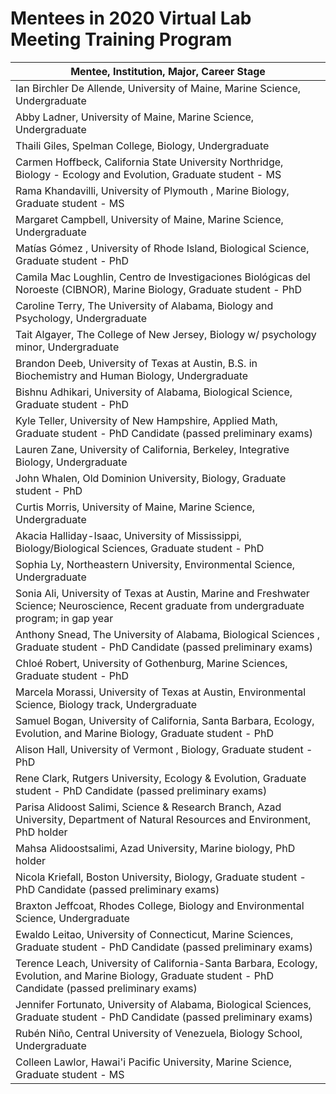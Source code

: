 
# Mentees in 2020 Virtual Lab Meeting Training Program
|Mentee, Institution, Major, Career Stage|
|----|
|Ian Birchler De Allende, University of Maine, Marine Science, Undergraduate|
|Abby Ladner, University of Maine, Marine Science, Undergraduate|
|Thaili Giles, Spelman College, Biology, Undergraduate|
|Carmen Hoffbeck, California State University Northridge, Biology - Ecology and Evolution, Graduate student - MS|
|Rama  Khandavilli, University of Plymouth , Marine Biology, Graduate student - MS|
|Margaret Campbell, University of Maine, Marine Science, Undergraduate|
|Matías Gómez , University of Rhode Island, Biological Science, Graduate student - PhD|
|Camila Mac Loughlin, Centro de Investigaciones Biológicas del Noroeste (CIBNOR), Marine Biology, Graduate student - PhD|
|Caroline Terry, The University of Alabama, Biology and Psychology, Undergraduate|
|Tait Algayer, The College of New Jersey, Biology w/ psychology minor, Undergraduate|
|Brandon Deeb, University of Texas at Austin, B.S. in Biochemistry and Human Biology, Undergraduate|
|Bishnu Adhikari, University of Alabama, Biological Science, Graduate student - PhD|
|Kyle Teller, University of New Hampshire, Applied Math, Graduate student - PhD Candidate (passed preliminary exams)|
|Lauren Zane, University of California, Berkeley, Integrative Biology, Undergraduate|
|John Whalen, Old Dominion University, Biology, Graduate student - PhD|
|Curtis Morris, University of Maine, Marine Science, Undergraduate|
|Akacia Halliday-Isaac, University of Mississippi, Biology/Biological Sciences, Graduate student - PhD|
|Sophia Ly, Northeastern University, Environmental Science, Undergraduate|
|Sonia Ali, University of Texas at Austin, Marine and Freshwater Science; Neuroscience, Recent graduate from undergraduate program; in gap year|
|Anthony Snead, The University of Alabama, Biological Sciences , Graduate student - PhD Candidate (passed preliminary exams)|
|Chloé Robert, University of Gothenburg, Marine Sciences, Graduate student - PhD|
|Marcela Morassi, University of Texas at Austin, Environmental Science, Biology track, Undergraduate|
|Samuel Bogan, University of California, Santa Barbara, Ecology, Evolution, and Marine Biology, Graduate student - PhD|
|Alison Hall, University of Vermont , Biology, Graduate student - PhD|
|Rene Clark, Rutgers University, Ecology & Evolution, Graduate student - PhD Candidate (passed preliminary exams)|
|Parisa Alidoost Salimi, Science & Research Branch, Azad University, Department of Natural Resources and Environment, PhD holder|
|Mahsa Alidoostsalimi, Azad University, Marine biology, PhD holder|
|Nicola Kriefall, Boston University, Biology, Graduate student - PhD Candidate (passed preliminary exams)|
|Braxton Jeffcoat, Rhodes College, Biology and Environmental Science, Undergraduate|
|Ewaldo Leitao, University of Connecticut, Marine Sciences, Graduate student - PhD Candidate (passed preliminary exams)|
|Terence Leach, University of California-Santa Barbara, Ecology, Evolution, and Marine Biology, Graduate student - PhD Candidate (passed preliminary exams)|
|Jennifer Fortunato, University of Alabama, Biological Sciences, Graduate student - PhD Candidate (passed preliminary exams)|
|Rubén Niño, Central University of Venezuela, Biology School, Undergraduate|
|Colleen Lawlor, Hawai'i Pacific University, Marine Science, Graduate student - MS|
